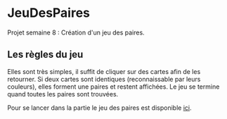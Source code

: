 # JeuDesPaires
Projet semaine 8 : Création d'un jeu des paires.

## Les règles du jeu

Elles sont très simples, il suffit de cliquer sur des cartes afin de les retourner.
Si deux cartes sont identiques (reconnaissable par leurs couleurs), elles forment une paires et restent affichées.
Le jeu se termine quand toutes les paires sont trouvées.

Pour se lancer dans la partie le jeu des paires est disponible [ici](https://thomaspanier.github.io/JeuDesPaires/).
